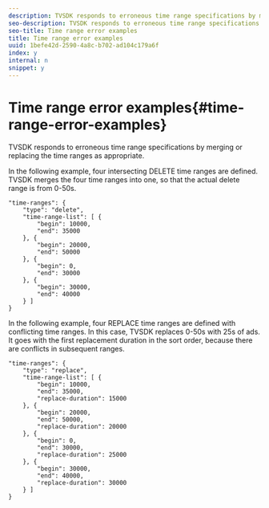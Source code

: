```yaml
---
description: TVSDK responds to erroneous time range specifications by merging or replacing the time ranges as appropriate.
seo-description: TVSDK responds to erroneous time range specifications by merging or replacing the time ranges as appropriate.
seo-title: Time range error examples
title: Time range error examples
uuid: 1befe42d-2590-4a8c-b702-ad104c179a6f
index: y
internal: n
snippet: y
---
```


# Time range error examples{#time-range-error-examples}

TVSDK responds to erroneous time range specifications by merging or replacing the time ranges as appropriate.

In the following example, four intersecting DELETE time ranges are defined. TVSDK merges the four time ranges into one, so that the actual delete range is from 0-50s. 

```
"time-ranges": {
    "type": "delete",
    "time-range-list": [ {
        "begin": 10000,
        "end": 35000
    }, {
        "begin": 20000,
        "end": 50000
    }, {
        "begin": 0,
        "end": 30000
    }, {
        "begin": 30000,
        "end": 40000
    } ]
}

```

In the following example, four REPLACE time ranges are defined with conflicting time ranges. In this case, TVSDK replaces 0-50s with 25s of ads. It goes with the first replacement duration in the sort order, because there are conflicts in subsequent ranges. 

```
"time-ranges": {
    "type": "replace",
    "time-range-list": [ {
        "begin": 10000,
        "end": 35000,
        "replace-duration": 15000
    }, {
        "begin": 20000,
        "end": 50000,
        "replace-duration": 20000
    }, {
        "begin": 0,
        "end": 30000,
        "replace-duration": 25000
    }, {
        "begin": 30000,
        "end": 40000,
        "replace-duration": 30000
    } ]
}

```

